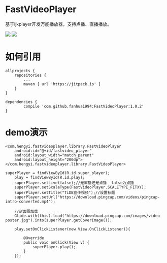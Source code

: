 # FastVideoPlayer
基于ijkplayer开发万能播放器，支持点播、直播播放。

![](https://github.com/fanhua1994/FastVideoPlayer/blob/master/image/B43F89B4D9B5AE374BB9AE8A966D2006.png?raw=true)
![](https://github.com/fanhua1994/FastVideoPlayer/blob/master/image/16CDF9C1CDBD0E54F934E532C8351A5B.jpg?raw=true)


# 如何引用
```
allprojects {
    repositories {
        ...
        maven { url 'https://jitpack.io' }
    }
}
```
```
dependencies {
        compile 'com.github.fanhua1994:FastVideoPlayer:1.0.2'
}
```

# demo演示
```
<com.hengyi.fastvideoplayer.library.FastVideoPlayer
    android:id="@+id/fastvideo_player"
    android:layout_width="match_parent"
    android:layout_height="200dp"></com.hengyi.fastvideoplayer.library.FastVideoPlayer>
```

```
superPlayer = findViewById(R.id.super_player);
    play = findViewById(R.id.play);
    superPlayer.setLive(false);//是直播还是点播  false为点播
    superPlayer.setScaleType(FastVideoPlayer.SCALETYPE_FITXY);
    superPlayer.setTitle("TiDB宣传视频");//设置标题
    superPlayer.setUrl("https://download.pingcap.com/videos/pingcap-intro-converted.mp4");

    //封面图加载
    Glide.with(this).load("https://download.pingcap.com/images/video-poster.jpg").into(superPlayer.getCoverImage());

    play.setOnClickListener(new View.OnClickListener(){

        @Override
        public void onClick(View v) {
            superPlayer.play();
        }
    });
```
